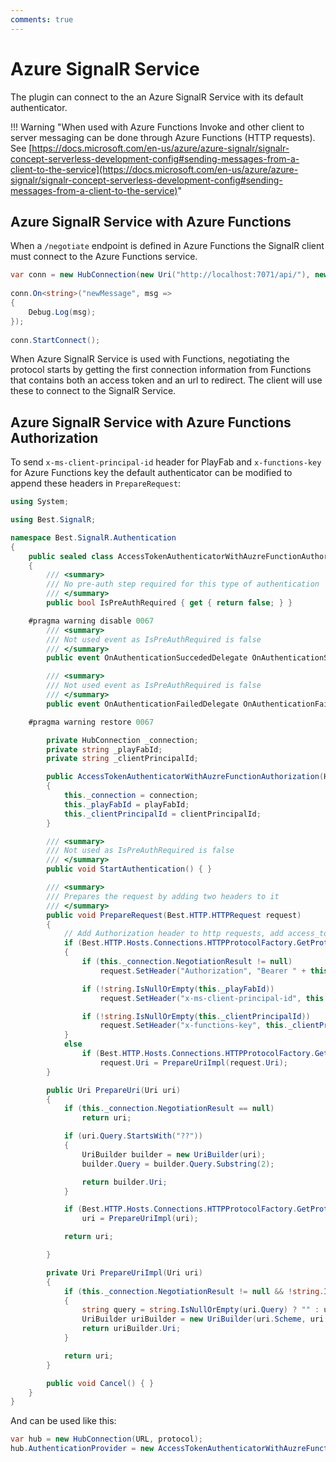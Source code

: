 ```yaml
---
comments: true
---
```


# Azure SignalR Service

The plugin can connect to the an Azure SignalR Service with its default authenticator.

!!! Warning "When used with Azure Functions Invoke and other client to server messaging can be done through Azure Functions (HTTP requests). See [https://docs.microsoft.com/en-us/azure/azure-signalr/signalr-concept-serverless-development-config#sending-messages-from-a-client-to-the-service](https://docs.microsoft.com/en-us/azure/azure-signalr/signalr-concept-serverless-development-config#sending-messages-from-a-client-to-the-service)"

## Azure SignalR Service with Azure Functions

When a `/negotiate` endpoint is defined in Azure Functions the SignalR client must connect to the Azure Functions service. 

```cs
var conn = new HubConnection(new Uri("http://localhost:7071/api/"), new JsonProtocol(new LitJsonEncoder()));
        
conn.On<string>("newMessage", msg =>
{
    Debug.Log(msg);
});
               
conn.StartConnect();
```

When Azure SignalR Service is used with Functions, negotiating the protocol starts by getting the first connection information from Functions that contains both an access token and an url to redirect. The client will use these to connect to the SignalR Service.

## Azure SignalR Service with Azure Functions Authorization

To send `x-ms-client-principal-id` header for PlayFab and `x-functions-key` for Azure Functions key the default authenticator can be modified to append these headers in `PrepareRequest`:

```cs
using System;

using Best.SignalR;

namespace Best.SignalR.Authentication
{
    public sealed class AccessTokenAuthenticatorWithAuzreFunctionAuthorization : IAuthenticationProvider
    {
        /// <summary>
        /// No pre-auth step required for this type of authentication
        /// </summary>
        public bool IsPreAuthRequired { get { return false; } }

    #pragma warning disable 0067
        /// <summary>
        /// Not used event as IsPreAuthRequired is false
        /// </summary>
        public event OnAuthenticationSuccededDelegate OnAuthenticationSucceded;

        /// <summary>
        /// Not used event as IsPreAuthRequired is false
        /// </summary>
        public event OnAuthenticationFailedDelegate OnAuthenticationFailed;

    #pragma warning restore 0067

        private HubConnection _connection;
        private string _playFabId;
        private string _clientPrincipalId;

        public AccessTokenAuthenticatorWithAuzreFunctionAuthorization(HubConnection connection, string playFabId, string clientPrincipalId)
        {
            this._connection = connection;
            this._playFabId = playFabId;
            this._clientPrincipalId = clientPrincipalId;
        }

        /// <summary>
        /// Not used as IsPreAuthRequired is false
        /// </summary>
        public void StartAuthentication() { }

        /// <summary>
        /// Prepares the request by adding two headers to it
        /// </summary>
        public void PrepareRequest(Best.HTTP.HTTPRequest request)
        {
            // Add Authorization header to http requests, add access_token param to the uri otherwise
            if (Best.HTTP.Hosts.Connections.HTTPProtocolFactory.GetProtocolFromUri(request.CurrentUri) == Best.HTTP.Hosts.Connections.SupportedProtocols.HTTP)
            {
                if (this._connection.NegotiationResult != null)
                    request.SetHeader("Authorization", "Bearer " + this._connection.NegotiationResult.AccessToken);

                if (!string.IsNullOrEmpty(this._playFabId))
                    request.SetHeader("x-ms-client-principal-id", this._playFabId);

                if (!string.IsNullOrEmpty(this._clientPrincipalId))
                    request.SetHeader("x-functions-key", this._clientPrincipalId);
            }
            else
                if (Best.HTTP.Hosts.Connections.HTTPProtocolFactory.GetProtocolFromUri(request.Uri) != Best.HTTP.Hosts.Connections.SupportedProtocols.WebSocket)
                    request.Uri = PrepareUriImpl(request.Uri);
        }

        public Uri PrepareUri(Uri uri)
        {
            if (this._connection.NegotiationResult == null)
                return uri;

            if (uri.Query.StartsWith("??"))
            {
                UriBuilder builder = new UriBuilder(uri);
                builder.Query = builder.Query.Substring(2);

                return builder.Uri;
            }

            if (Best.HTTP.Hosts.Connections.HTTPProtocolFactory.GetProtocolFromUri(uri) == Best.HTTP.Hosts.Connections.SupportedProtocols.WebSocket)
                uri = PrepareUriImpl(uri);

            return uri;

        }

        private Uri PrepareUriImpl(Uri uri)
        {
            if (this._connection.NegotiationResult != null && !string.IsNullOrEmpty(this._connection.NegotiationResult.AccessToken))
            {
                string query = string.IsNullOrEmpty(uri.Query) ? "" : uri.Query + "&";
                UriBuilder uriBuilder = new UriBuilder(uri.Scheme, uri.Host, uri.Port, uri.AbsolutePath, query + "access_token=" + this._connection.NegotiationResult.AccessToken);
                return uriBuilder.Uri;
            }

            return uri;
        }

        public void Cancel() { }
    }
}
```

And can be used like this:
```cs
var hub = new HubConnection(URL, protocol);
hub.AuthenticationProvider = new AccessTokenAuthenticatorWithAuzreFunctionAuthorization(hub, "<Play Fab ID>", "<Azure Functions Key>");
```